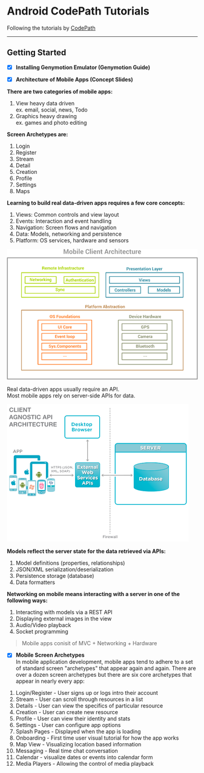 # Android CodePath Tutorials  
Following the tutorials by [CodePath](https://github.com/codepath/android_guides/wiki)

--- 

## Getting Started  

- [x] **Installing Genymotion Emulator (Genymotion Guide)**  

- [x] **Architecture of Mobile Apps (Concept Slides)**  

**There are two categories of mobile apps:**  
1. View heavy data driven  
ex. email, social, news, Todo  
2. Graphics heavy drawing  
ex. games and photo editing  

**Screen Archetypes are:**  
1. Login
2. Register
3. Stream
4. Detail
5. Creation
6. Profile
7. Settings
8. Maps

**Learning to build real data-driven apps requires a few core concepts:**  
1. Views: Common controls and view layout
2. Events: Interaction and event handling
3. Navigation: Screen flows and navigation
4. Data: Models, networking and persistence
5. Platform: OS services, hardware and sensors

![alt text](https://github.com/xMansour/Android-CodePath-Tutorials/blob/master/Images/Getting%20Started/mobile%20client%20arch.png "Mobile Client Architecture")

Real data-driven apps usually require an API.  
Most mobile apps rely on server-side APIs for data.  

![alt text](https://github.com/xMansour/Android-CodePath-Tutorials/blob/master/Images/Getting%20Started/app%20api%20arch.png "Mobile API Architecture")

**Models reflect the server state for the data retrieved via APIs:**  
1. Model definitions (properties, relationships)
2. JSON/XML serialization/deserialization
3. Persistence storage (database)
4. Data formatters

**Networking on mobile means interacting with a server in one of the following ways:**  
1. Interacting with models via a REST API
2. Displaying external images in the view
3. Audio/Video playback
4. Socket programming

> Mobile apps conisit of MVC + Networking + Hardware  


- [x] **Mobile Screen Archetypes**  
In mobile application development, mobile apps tend to adhere to a set of standard screen "archetypes" that appear again and again. There are over a dozen screen archetypes but there are six core archetypes that appear in nearly every app:

1. Login/Register - User signs up or logs intro their account
2. Stream - User can scroll through resources in a list
3. Details - User can view the specifics of particular resource
4. Creation - User can create new resource
5. Profile - User can view their identity and stats
6. Settings - User can configure app options
7. Splash Pages - Displayed when the app is loading
8. Onboarding - First time user visual tutorial for how the app works
9. Map View - Visualizing location based information
10. Messaging - Real time chat conversation
11. Calendar - visualize dates or events into calendar form
12. Media Players - Allowing the control of media playback







